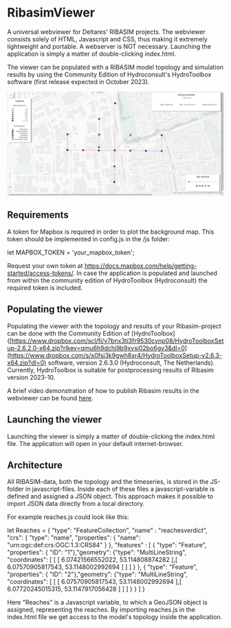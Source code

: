 # RibasimViewer
A universal webviewer for Deltares' RIBASIM projects.
The webviewer consists solely of HTML, Javascript and CSS, thus making it extremely lightweight and portable. A webserver is NOT necessary.
Launching the application is simply a matter of double-clicking index.html.

The viewer can be populated with a RIBASIM model topology and simulation results by using the Community Edition of Hydroconsult's HydroToolbox software (first release expected in October 2023).

![Alt text](./images/example.png)

## Requirements
A token for Mapbox is required in order to plot the background map. This token should be implemented in config.js in the /js folder:

let MAPBOX_TOKEN = 'your_mapbox_token';

Request your own token at https://docs.mapbox.com/help/getting-started/access-tokens/.
In case the application is populated and launched from within the community edition of HydroToolbox (Hydroconsult) the required token is included.

## Populating the viewer
Populating the viewer with the topology and results of your Ribasim-project can be done with the Community Edition of [HydroToolbox]([https://www.dropbox.com/scl/fi/y7bnx3ti3fr9530cvnp08/HydroToolboxSetup-2.6.2.0-x64.zip?rlkey=qmu6h9dchj9b9xvsi02bo6gy3&dl=0](https://www.dropbox.com/s/x0fsj3k9gwh8xr4/HydroToolboxSetup-v2.6.3-x64.zip?dl=0) software, version 2.6.3.0 (Hydroconsult, The Netherlands). Currently, HydroToolbox is suitable for postprocessing results of Ribasim version 2023-10.

A brief video demonstration of how to publish Ribasim results in the webviewer can be found [here](https://www.dropbox.com/scl/fi/3g2m82hacxfy7y71suyme/Ribasim_publish_webviewer.mp4?rlkey=nhhe2cq6qicakfliqjgawmeqg&dl=0).

## Launching the viewer
Launching the viewer is simply a matter of double-clicking the index.html file. The application will open in your default internet-browser.

## Architecture
All RIBASIM-data, both the topology and the timeseries, is stored in the JS-folder in javascript-files. 
Inside each of these files a javascript-variable is defined and assigned a JSON object.
This approach makes it possible to import JSON data directly from a local directory.

For example reaches.js could look like this:

let Reaches = 
{
"type": "FeatureCollection", 
"name" :  "reachesverdict",
"crs": { "type": "name", "properties": { "name": "urn:ogc:def:crs:OGC:1.3:CRS84" } },
"features" :  [
{ "type": "Feature", "properties": { "ID": "1"},"geometry": {"type": "MultiLineString", "coordinates": [ [ [ 6.07421566552022, 53.114808874282 ],[ 6.07570905817543, 53.1148002992694 ] ] ] } },
{ "type": "Feature", "properties": { "ID": "2"},"geometry": {"type": "MultiLineString", "coordinates": [ [ [ 6.07570905817543, 53.1148002992694 ],[ 6.07720245015315, 53.1147917056428 ] ] ] } }
]
}

Here "Reaches" is a Javascript variable, to which a GeoJSON object is assigned, representing the reaches. 
By importing reaches.js in the index.html file we get access to the model's topology inside the application.


